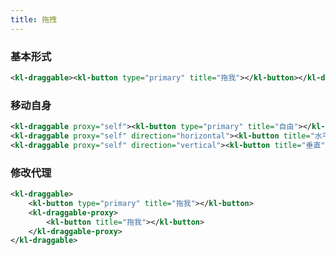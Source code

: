 ```yaml
---
title: 拖拽
---
```


<!-- demo_start -->
### 基本形式

<div class="m-example"></div>

```xml
<kl-draggable><kl-button type="primary" title="拖我"></kl-button></kl-draggable>
```
<!-- demo_end -->

<!-- demo_start -->
### 移动自身

<div class="m-example"></div>

```xml
<kl-draggable proxy="self"><kl-button type="primary" title="自由"></kl-button></kl-draggable>
<kl-draggable proxy="self" direction="horizontal"><kl-button title="水平"></kl-button></kl-draggable>
<kl-draggable proxy="self" direction="vertical"><kl-button title="垂直"></kl-button></kl-draggable>
```
<!-- demo_end -->

<!-- demo_start -->
### 修改代理

<div class="m-example"></div>

```xml
<kl-draggable>
    <kl-button type="primary" title="拖我"></kl-button>
    <kl-draggable-proxy>
        <kl-button title="拖我"></kl-button>
    </kl-draggable-proxy>
</kl-draggable>
```
<!-- demo_end -->
